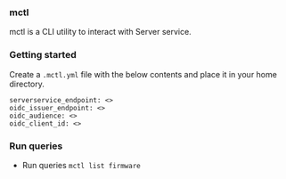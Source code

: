 ### mctl

mctl is a CLI utility to interact with Server service.

### Getting started

Create a `.mctl.yml` file with the below contents and place it in your home
directory.

```
serverservice_endpoint: <>
oidc_issuer_endpoint: <>
oidc_audience: <>
oidc_client_id: <>
```

### Run queries


- Run queries `mctl list firmware`
